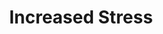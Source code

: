 ---
ee_id_thing: '2224'
site: '1'
type: '2'
inv_num: 2012-044
add_credit:
url: 2012-044-increased-stress
title: Increased Stress
year: '2012'
display_year: '2012'
medium: Wastebasket, Red Bull Cans
dims: 15 x 11 x 11in
pitch:
ps:
live_url:
youtube:
related_code:
imgs: increased-stress-2012-044-full-database-ih.jpg
subheading:
download:
commission:
related:
layout: things-i-made
---